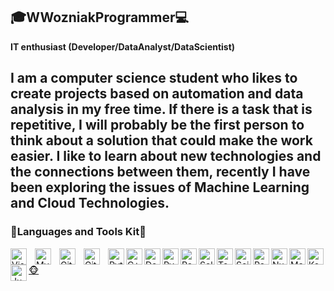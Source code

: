 ## :mortar_board:WWozniakProgrammer:computer:

**IT enthusiast (Developer/DataAnalyst/DataScientist)**

I am a computer science student who likes to create projects based on automation and data analysis in my free time. If there is a task that is repetitive, I will probably be the first person to think about a solution that could make the work easier. I like to learn about new technologies and the connections between them, recently I have been exploring the issues of Machine Learning and Cloud Technologies.
---
### :wrench:Languages and Tools Kit:briefcase:

<img align="left" alt="Visual Studio Code" width="26px" src="https://cdn.jsdelivr.net/gh/devicons/devicon/icons/vscode/vscode-original.svg" style="padding-right:10px;"/>
<img align="left" alt="MySQL" width="26px" src="https://cdn.jsdelivr.net/gh/devicons/devicon/icons/mysql/mysql-original.svg" style="padding-right:10px;" />
<img align="left" alt="Git" width="26px" src="https://cdn.jsdelivr.net/gh/devicons/devicon/icons/git/git-original.svg" style="padding-right:10px;" />
<img align="left" alt="GitHub" width="26px" src="https://user-images.githubusercontent.com/3369400/139447912-e0f43f33-6d9f-45f8-be46-2df5bbc91289.png" style="padding-right:10px;" />
<img align="left" alt="Python" width="26px" src="https://cdn.jsdelivr.net/gh/devicons/devicon@latest/icons/python/python-original.svg" style="padding-right:0px;" />
<img align="left" alt="C++" width="26px" src="https://cdn.jsdelivr.net/gh/devicons/devicon@latest/icons/cplusplus/cplusplus-original.svg"  style="padding-right:0px;" />
<img align="left" alt="Docker" width="26px" src="https://cdn.jsdelivr.net/gh/devicons/devicon@latest/icons/docker/docker-original.svg"  style="padding-right:0px;" />
<img align="left" alt="PyTorch" width="26px" src="https://cdn.jsdelivr.net/gh/devicons/devicon@latest/icons/pytorch/pytorch-original.svg"  style="padding-right:0px;" />
<img align="left" alt="RaspBerry Pi" width="26px" src="https://cdn.jsdelivr.net/gh/devicons/devicon@latest/icons/raspberrypi/raspberrypi-original.svg"  style="padding-right:0px;" />
<img align="left" alt="Selenium" width="26px" src="https://cdn.jsdelivr.net/gh/devicons/devicon@latest/icons/selenium/selenium-original.svg"  style="padding-right:0px;" />
<img align="left" alt="TensorFlow" width="26px" src="https://cdn.jsdelivr.net/gh/devicons/devicon@latest/icons/tensorflow/tensorflow-original.svg"  style="padding-right:0px;" />
<img align="left" alt="Scikitlearn" width="26px" src="https://cdn.jsdelivr.net/gh/devicons/devicon@latest/icons/scikitlearn/scikitlearn-original.svg"  style="padding-right:0px;" />
<img align="left" alt="Pandas" width="26px" src="https://cdn.jsdelivr.net/gh/devicons/devicon@latest/icons/pandas/pandas-original.svg"  style="padding-right:0px;" />
<img align="left" alt="NumPy" width="26px" src="https://cdn.jsdelivr.net/gh/devicons/devicon@latest/icons/numpy/numpy-original.svg"  style="padding-right:0px;" />
<img align="left" alt="Matplotlib" width="26px" src="https://cdn.jsdelivr.net/gh/devicons/devicon@latest/icons/matplotlib/matplotlib-original.svg"  style="padding-right:0px;" />
<img align="left" alt="Keras" width="26px" src="https://cdn.jsdelivr.net/gh/devicons/devicon@latest/icons/keras/keras-original.svg"  style="padding-right:0px;" />
<img align="left" alt="Jupyter" width="26px" src="https://cdn.jsdelivr.net/gh/devicons/devicon@latest/icons/jupyter/jupyter-original.svg"  style="padding-right:0px;" />
<a href="https://www.youtube.com/watch?v=rhvF2_JkDhQ">🐵</a>



